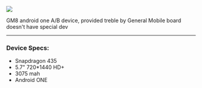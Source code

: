 ![](https://encrypted-tbn0.gstatic.com/images?q=tbn%3AANd9GcQqq5vvdXxfv4Qd1jZI_g-YJ3iORORu1XNXY8w7gNKseL6ezesO)

GM8 android one A/B device, provided treble by General Mobile board doesn't have special dev

***
### Device Specs:

- Snapdragon 435 
- 5.7" 720*1440 HD+
- 3075 mah
- Android ONE